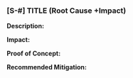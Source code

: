 

### [S-#] TITLE (Root Cause +Impact)

**Description:**

**Impact:**

**Proof of Concept:**

**Recommended Mitigation:**